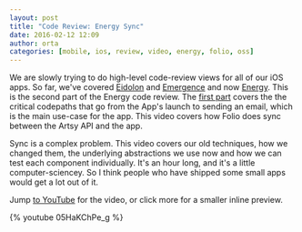```yaml
---
layout: post
title: "Code Review: Energy Sync"
date: 2016-02-12 12:09
author: orta
categories: [mobile, ios, review, video, energy, folio, oss]
---
```


We are slowly trying to do high-level code-review views for all of our iOS apps. So far, we've covered [Eidolon](/blog/2016/01/14/eidolon-code-review/) and [Emergence](/blog/2015/11/05/Emergence-Code-Review/) and now [Energy](/blog/2016/02/11/Code-Review-Energy/). This is the second part of the Energy code review. The [first part](/blog/2016/02/11/Code-Review-Energy/) covers the the critical codepaths that go from the App's launch to sending an email, which is the main use-case for the app. This video covers how Folio does sync between the Artsy API and the app.

Sync is a complex problem. This video covers our old techniques, how we changed them, the underlying abstractions we use now and how we can test each component individually. It's an hour long, and it's a little computer-sciencey. So I think people who have shipped some small apps would get a lot out of it.

Jump [to YouTube](https://www.youtube.com/watch?v=05HaKChPe_g) for the video, or click more for a smaller inline preview.

<!-- more -->

{% youtube 05HaKChPe_g %}
